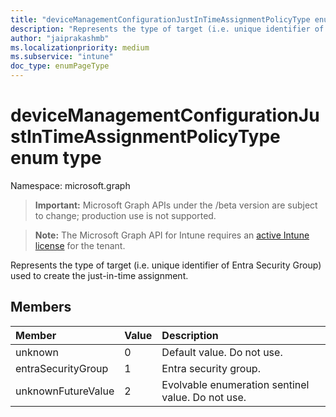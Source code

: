 ```yaml
---
title: "deviceManagementConfigurationJustInTimeAssignmentPolicyType enum type"
description: "Represents the type of target (i.e. unique identifier of Entra Security Group) used to create the just-in-time assignment."
author: "jaiprakashmb"
ms.localizationpriority: medium
ms.subservice: "intune"
doc_type: enumPageType
---
```


# deviceManagementConfigurationJustInTimeAssignmentPolicyType enum type

Namespace: microsoft.graph

> **Important:** Microsoft Graph APIs under the /beta version are subject to change; production use is not supported.

> **Note:** The Microsoft Graph API for Intune requires an [active Intune license](https://go.microsoft.com/fwlink/?linkid=839381) for the tenant.

Represents the type of target (i.e. unique identifier of Entra Security Group) used to create the just-in-time assignment.

## Members
|Member|Value|Description|
|:---|:---|:---|
|unknown|0|Default value. Do not use.|
|entraSecurityGroup|1|Entra security group.|
|unknownFutureValue|2|Evolvable enumeration sentinel value. Do not use.|
